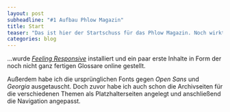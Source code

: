 ```yaml
---
layout: post
subheadline: "#1 Aufbau Phlow Magazin"
title: Start
teaser: "Das ist hier der Startschuss für das Phlow Magazin. Noch wirkt alles leer. Als erstes..."
categories: blog
---
```

...wurde [*Feeling Responsive*](http://phlow.github.io/feeling-responsive/) installiert und ein paar erste Inhalte in Form der noch nicht ganz fertigen Glossare online gestellt.

Außerdem habe ich die ursprünglichen Fonts gegen *Open Sans* und *Georgia* ausgetauscht. Doch zuvor habe ich auch schon die Archivseiten für die verschiedenen Themen als Platzhalterseiten angelegt und anschließend die Navigation angepasst.